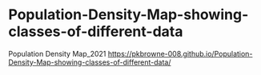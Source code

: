 # Population-Density-Map-showing-classes-of-different-data
Population Density Map_2021
https://pkbrowne-008.github.io/Population-Density-Map-showing-classes-of-different-data/
